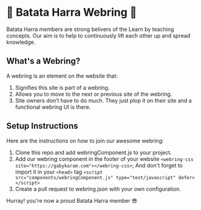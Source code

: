 # 🥔 Batata Harra Webring 🥔
Batata Harra members are strong belivers of the Learn by teaching concepts.
Our aim is to help to continuously lift each other up and spread knowledge.

## What's a Webring?
A webring is an element on the website that:

1. Signifies this site is part of a webring.
2. Allows you to move to the next or previous site of the webring.
3. Site owners don’t have to do much. They just plop it on their site and a functional webring UI is there.

## Setup Instructions
Here are the instructions on how to join our awesome webring:

1. Clone this repo and add webringComponent.js to your project.
2. Add our webring component in the footer of your website `<webring-css site="https://gabykaram.com"></webring-css>`; 
And don't forget to import it in your `<head>` tag `<script src="components/webringComponent.js" type="text/javascript" defer></script>` 
3. Create a pull request to webring.json with your own configuration.

Hurray! you're now a proud Batata Harra member 😎
